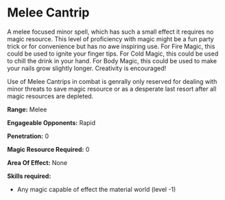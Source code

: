 
# Melee Cantrip

A melee focused minor spell, which has such a small effect it requires no magic resource. This level of proficiency with magic might be a fun party trick or for convenience but has no awe inspiring use. For Fire Magic, this could be used to ignite your finger tips. For Cold Magic, this could be used to chill the drink in your hand. For Body Magic, this could be used to make your nails grow slightly longer. Creativity is encouraged!

Use of Melee Cantrips in combat is genrally only reserved for dealing with minor threats to save magic resource or as a desperate last resort after all magic resources are depleted.

**Range:** Melee

**Engageable Opponents:**  Rapid

**Penetration:** 0

**Magic Resource Required:** 0

**Area Of Effect:** None

**Skills required:**

- Any magic capable of effect the material world (level -1)
